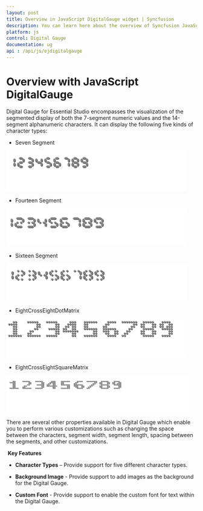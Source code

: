 ```yaml
---
layout: post
title: Overview in JavaScript DigitalGauge widget | Syncfusion
description: You can learn here about the overview of Syncfusion JavaScript DigitalGauge control and more details.
platform: js
control: Digital Gauge
documentation: ug
api : /api/js/ejdigitalgauge
---
```


# Overview with JavaScript DigitalGauge

Digital Gauge for Essential Studio encompasses the visualization of the segmented display of both the 7-segment numeric values and the 14-segment alphanumeric characters. It can display the following five kinds of character types:

* Seven Segment

![Seven Segment using DigitalGauge in JavaScript](Overview_images/Overview_img2.png)

* Fourteen Segment

![Fourteen Segment using DigitalGauge in JavaScript](Overview_images/Overview_img3.png)

* Sixteen Segment

![Sixteen Segment using DigitalGauge in JavaScript](Overview_images/Overview_img4.png)

* EightCrossEightDotMatrix

![EightCrossEightDotMatrix using DigitalGauge in JavaScript](Overview_images/Overview_img5.png)

* EightCrossEightSquareMatrix

![EightCrossEightSquareMatrix using DigitalGauge in JavaScript](Overview_images/Overview_img6.png)


There are several other properties available in Digital Gauge which enable you to perform various customizations such as changing the space between the characters, segment width, segment length, spacing between the segments, and other customizations.

 **Key Features**

* **Character Types** – Provide support for five different character types.

* **Background Image** - Provide support to add images as the background for the Digital Gauge.

* **Custom Font** - Provide support to enable the custom font for text within the Digital Gauge.

